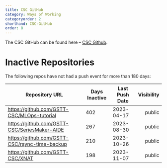 ```yaml
---
title: CSC GitHub
category: Ways of Working
categoryorder: 2
shorthand: CSC-GitHub
order: 8
---
```


The CSC GitHub can be found here – <a href="https://github.com/GSTT-CSC/">CSC Github</a>.

# Inactive Repositories

The following repos have not had a push event for more than 180 days:

| Repository URL | Days Inactive | Last Push Date | Visibility |
| --- | --- | --- | ---: |
| https://github.com/GSTT-CSC/MLOps-tutorial | 402 | 2023-04-17 | public |
| https://github.com/GSTT-CSC/SeriesMaker-AIDE | 267 | 2023-08-30 | public |
| https://github.com/GSTT-CSC/rsync-time-backup | 210 | 2023-10-26 | public |
| https://github.com/GSTT-CSC/XNAT | 198 | 2023-11-07 | public |
